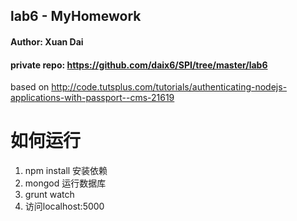##   lab6 - MyHomework
#### Author: Xuan Dai
#### private repo: https://github.com/daix6/SPI/tree/master/lab6

based on http://code.tutsplus.com/tutorials/authenticating-nodejs-applications-with-passport--cms-21619

# 如何运行

1. npm install 安装依赖
2. mongod 运行数据库
3. grunt watch 
4. 访问localhost:5000

